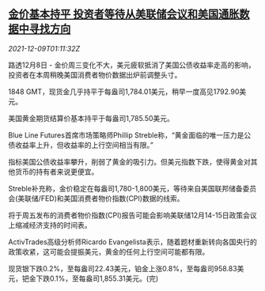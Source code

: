 <!--1639013463000-->
[金价基本持平 投资者等待从美联储会议和美国通胀数据中寻找方向](https://cn.reuters.com/article/precious-metals-1208-wedn-idCNKBS2IO02F)
------

<div><i>2021-12-09T01:11:32Z</i></div><p>路透12月8日 - 金价周三变化不大，美元疲软抵消了美国公债收益率走高的影响，投资者在本周稍晚美国消费者物价数据出炉前调整头寸。</p><p>1848 GMT，现货金几乎持平于每盎司1,784.01美元，稍早一度高见1792.90美元。</p><p>美国黄金期货结算价基本持平于每盎司1,785.50美元。</p><p>Blue Line Futures首席市场策略师Phillip Streble称，“黄金面临的唯一压力是公债收益率上升，但收益率的上行空间相当有限。”</p><p>指标美国公债收益率攀升，削弱了黄金的吸引力。但美元指数下跌，使得黄金对其他货币的持有者来说更便宜。</p><p>Streble补充称，金价稳定在每盎司1,780-1,800美元，等待来自美国联邦储备委员会(美联储/FED)和美国消费者物价指数(CPI)数据的线索。</p><p>将于周五发布的消费者物价指数(CPI)报告可能会影响美联储12月14-15日政策会议上缩减经济支持的时间表。</p><p>ActivTrades高级分析师Ricardo Evangelista表示，随着题材重新转向各国央行的政策收紧，这可能会提振美元，黄金的任何上行空间可能都有限。</p><p>现货银下跌0.2%，至每盎司22.43美元，铂金上涨0.8%，至每盎司958.83美元，钯金下跌0.1%，至每盎司1,855.31美元。(完)</p>
